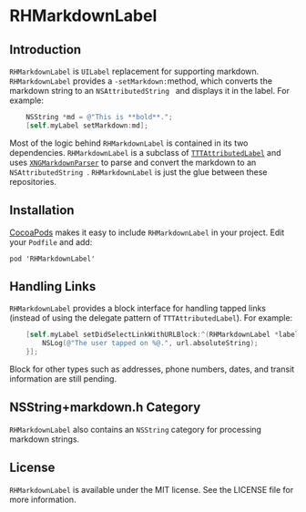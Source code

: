 # RHMarkdownLabel

## Introduction

`RHMarkdownLabel` is `UILabel` replacement for supporting markdown.  `RHMarkdownLabel` provides a `-setMarkdown:`method, which converts the markdown string to an `NSAttributedString ` and displays it in the label. For example:

```ObjectiveC
	NSString *md = @"This is **bold**.";
	[self.myLabel setMarkdown:md];
```

Most of the logic behind `RHMarkdownLabel` is contained in its two dependencies.  `RHMarkdownLabel` is a subclass of [`TTTAttributedLabel`](https://github.com/TTTAttributedLabel/TTTAttributedLabel) and uses [`XNGMarkdownParser`](https://github.com/xing/XNGMarkdownParser)
to parse and convert the markdown to an `NSAttributedString `.  `RHMarkdownLabel` is just the glue between these repositories.

## Installation

[CocoaPods](https://cocoapods.org/) makes it easy to include `RHMarkdownLabel` in your project.  Edit your `Podfile` and add:

	pod 'RHMarkdownLabel'

## Handling Links

`RHMarkdownLabel` provides a block interface for handling tapped links (instead of using the delegate pattern of `TTTAttributedLabel`).  For example:

```ObjectiveC
	[self.myLabel setDidSelectLinkWithURLBlock:^(RHMarkdownLabel *label, NSURL *url) {
		NSLog(@"The user tapped on %@.", url.absoluteString);
	}];
```
	
Block for other types such as addresses, phone numbers, dates, and transit information are still pending.
	
## NSString+markdown.h Category

`RHMarkdownLabel` also contains an `NSString` category for processing markdown strings.
	
## License

`RHMarkdownLabel` is available under the MIT license. See the LICENSE file for more information.